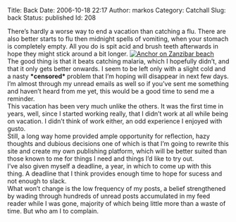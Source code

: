 Title: Back
Date: 2006-10-18 22:17
Author: markos
Category: Catchall
Slug: back
Status: published
Id: 208

<div>
 <p>
  There’s hardly a worse way to end a vacation than catching a flu. There are also better starts to flu then midnight spells of vomiting, when your stomach is completely empty. All you do is spit acid and brush teeth afterwards in hope they might stick around a bit longer.
  <a class="imageR" href="http://www.marela.si/photos/9688/">
   <img alt="Anchor on Zanzibar beach" src="http://static.marela.si/users0/markos/2/3k3Jipz--q6-zqjBRiYviLMzibE.jpg"/>
  </a>
  <br/>
  The good thing is that it beats catching malaria, which I hopefully didn’t, and that it only gets better onwards. I seem to be left only with a slight cold and a nasty
  <strong>
   *censored*
  </strong>
  problem that I’m hoping will disappear in next few days. I’m almost through my unread emails as well so if you’ve sent me something and haven’t heard from me yet, this would be a good time to send me a reminder.
  <br/>
  This vacation has been very much unlike the others. It was the first time in years, well, since I started working really, that I didn’t work at all while being on vacation. I didn’t think of work either, an odd experience I enjoyed with gusto.
  <br/>
  Still, a long way home provided ample opportunity for reflection, hazy thoughts and dubious decisions one of which is that I’m going to rewrite this site and create my own publishing platform, which will be better suited than those known to me for things I need and things I’d like to try out.
  <br/>
  I’ve also given myself a deadline, a year, in which to come up with this thing. A deadline that I think provides enough time to hope for sucess and not enough to slack.
  <br/>
  What won’t change is the low frequency of my posts, a belief strengthened by wading through hundreds of unread posts accumulated in my feed reader while I was gone, majority of which being little more than a waste of time. But who am I to complain.
 </p>
</div>
